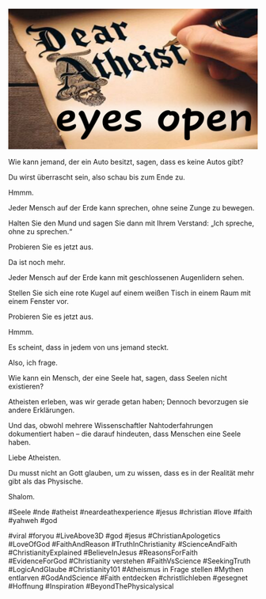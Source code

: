 ![Video cover image](../cover.jpg "cover photo")

Wie kann jemand, der ein Auto besitzt, sagen, dass es keine Autos gibt?

Du wirst überrascht sein, also schau bis zum Ende zu.

Hmmm.

Jeder Mensch auf der Erde kann sprechen, ohne seine Zunge zu bewegen.

Halten Sie den Mund und sagen Sie dann mit Ihrem Verstand: „Ich spreche, ohne zu sprechen.“

Probieren Sie es jetzt aus.

Da ist noch mehr.

Jeder Mensch auf der Erde kann mit geschlossenen Augenlidern sehen.

Stellen Sie sich eine rote Kugel auf einem weißen Tisch in einem Raum mit einem Fenster vor.

Probieren Sie es jetzt aus.

Hmmm.

Es scheint, dass in jedem von uns jemand steckt.

Also, ich frage.

Wie kann ein Mensch, der eine Seele hat, sagen, dass Seelen nicht existieren?

Atheisten erleben, was wir gerade getan haben; Dennoch bevorzugen sie andere Erklärungen.

Und das, obwohl mehrere Wissenschaftler Nahtoderfahrungen dokumentiert haben – die darauf hindeuten, dass Menschen eine Seele haben.

Liebe Atheisten.

Du musst nicht an Gott glauben, um zu wissen, dass es in der Realität mehr gibt als das Physische.

Shalom.

#Seele #nde #atheist #neardeathexperience #jesus #christian #love #faith #yahweh #god

#viral #foryou #LiveAbove3D #god #jesus #ChristianApologetics #LoveOfGod #FaithAndReason #TruthInChristianity #ScienceAndFaith #ChristianityExplained #BelieveInJesus #ReasonsForFaith #EvidenceForGod #Christianity verstehen #FaithVsScience #SeekingTruth #LogicAndGlaube #Christianity101 #Atheismus in Frage stellen #Mythen entlarven #GodAndScience #Faith entdecken #christlichleben #gesegnet #Hoffnung #Inspiration #BeyondThePhysicalysical
